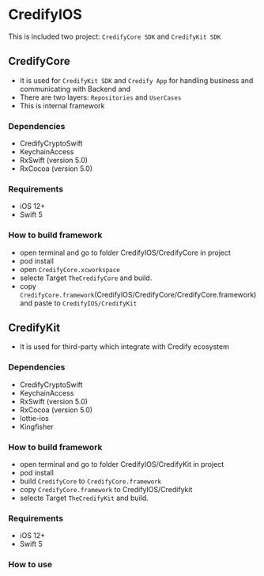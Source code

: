 # CredifyIOS
This is included two project: `CredifyCore SDK`  and `CredifyKit SDK`


## CredifyCore
- It is used for `CredifyKit SDK` and `Credify App` for handling business and communicating with Backend and 
- There are two layers: `Repositories` and `UserCases`
- This is internal framework


### Dependencies
- CredifyCryptoSwift
- KeychainAccess
- RxSwift (version 5.0)
- RxCocoa (version 5.0)

### Requirements
- iOS 12+
- Swift 5


### How to build framework
- open terminal and go to  folder CredifyIOS/CredifyCore in project
- pod install
- open `CredifyCore.xcworkspace`
- selecte Target `TheCredifyCore` and build.
- copy `CredifyCore.framework`(CredifyIOS/CredifyCore/CredifyCore.framework) and paste to `CredifyIOS/CredifyKit`

### 


## CredifyKit
- It is used for third-party which integrate with Credify ecosystem

### Dependencies
- CredifyCryptoSwift
- KeychainAccess
- RxSwift (version 5.0)
- RxCocoa (version 5.0)
- lottie-ios
- Kingfisher


### How to build framework
- open terminal and go to  folder CredifyIOS/CredifyKit in project
- pod install
- build `CredifyCore` to `CredifyCore.framework`
- copy `CredifyCore.framework` to CredifyIOS/Credifykit
- selecte Target `TheCredifyKit` and build.

### Requirements
- iOS 12+
- Swift 5

### How to use

